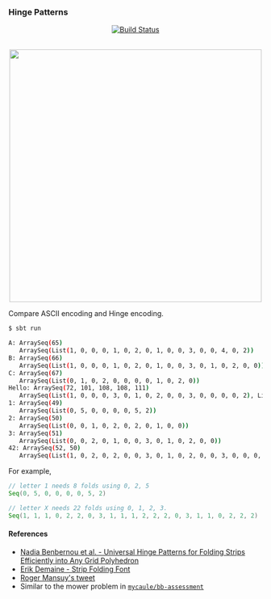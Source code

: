 ### Hinge Patterns

<p align="center">
  <a href="https://github.com/mycaule/hinge_patterns/actions"><img src="https://github.com/mycaule/hinge_patterns/workflows/Scala%20CI/badge.svg?branch=main" alt="Build Status"></a>
  <br>
  <br>
</p>

<div align="center">
  <img src="https://pbs.twimg.com/media/Eoz1b5dWMAYLdSy?format=png" width=500>
</div>

Compare ASCII encoding and Hinge encoding.

```sh
$ sbt run

A: ArraySeq(65)
   ArraySeq(List(1, 0, 0, 0, 1, 0, 2, 0, 1, 0, 0, 3, 0, 0, 4, 0, 2))
B: ArraySeq(66)
   ArraySeq(List(1, 0, 0, 0, 1, 0, 2, 0, 1, 0, 0, 3, 0, 1, 0, 2, 0, 0))
C: ArraySeq(67)
   ArraySeq(List(0, 1, 0, 2, 0, 0, 0, 0, 1, 0, 2, 0))
Hello: ArraySeq(72, 101, 108, 108, 111)
   ArraySeq(List(1, 0, 0, 0, 3, 0, 1, 0, 2, 0, 0, 3, 0, 0, 0, 0, 2), List(0, 0, 2, 0, 1, 0, 0, 3, 0, 1, 0, 2, 0, 0), List(0, 0, 0, 0, 0, 4, 3, 0, 0), List(0, 0, 0, 0, 0, 4, 3, 0, 0), List(0, 0, 0, 1, 0, 2, 0, 0, 0, 1, 0, 2))
1: ArraySeq(49)
   ArraySeq(List(0, 5, 0, 0, 0, 0, 5, 2))
2: ArraySeq(50)
   ArraySeq(List(0, 0, 1, 0, 2, 0, 2, 0, 1, 0, 0))
3: ArraySeq(51)
   ArraySeq(List(0, 0, 2, 0, 1, 0, 0, 3, 0, 1, 0, 2, 0, 0))
42: ArraySeq(52, 50)
   ArraySeq(List(1, 0, 2, 0, 2, 0, 0, 3, 0, 1, 0, 2, 0, 0, 3, 0, 0, 0, 2), List(0, 0, 1, 0, 2, 0, 2, 0, 1, 0, 0))
```

For example,
```scala
// letter 1 needs 8 folds using 0, 2, 5
Seq(0, 5, 0, 0, 0, 0, 5, 2)

// letter X needs 22 folds using 0, 1, 2, 3.
Seq(1, 1, 1, 0, 2, 2, 0, 3, 1, 1, 1, 2, 2, 2, 0, 3, 1, 1, 0, 2, 2, 2)
```

#### References

- [Nadia Benbernou et al. - Universal Hinge Patterns for Folding Strips Efficiently into Any Grid Polyhedron](http://erikdemaine.org/papers/StripsGrid_WADS2017/paper.pdf)
- [Erik Demaine - Strip Folding Font](http://erikdemaine.org/fonts/strip/)
- [Roger Mansuy's tweet](https://twitter.com/roger_mansuy/status/1336713975548014592)
- Similar to the mower problem in [`mycaule/bb-assessment`](https://github.com/mycaule/bb-assessment)

